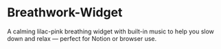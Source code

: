 # Breathwork-Widget
A calming lilac-pink breathing widget with built-in music to help you slow down and relax — perfect for Notion or browser use.
